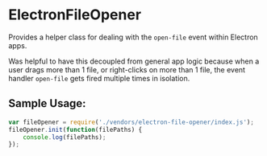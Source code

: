 # ElectronFileOpener
Provides a helper class for dealing with the `open-file` event within Electron apps.

Was helpful to have this decoupled from general app logic because when a user drags more than 1 file, or right-clicks on more than 1 file, the event handler `open-file` gets fired multiple times in isolation.


## Sample Usage:
``` javascript
var fileOpener = require('./vendors/electron-file-opener/index.js');
fileOpener.init(function(filePaths) {
    console.log(filePaths);
});
```
